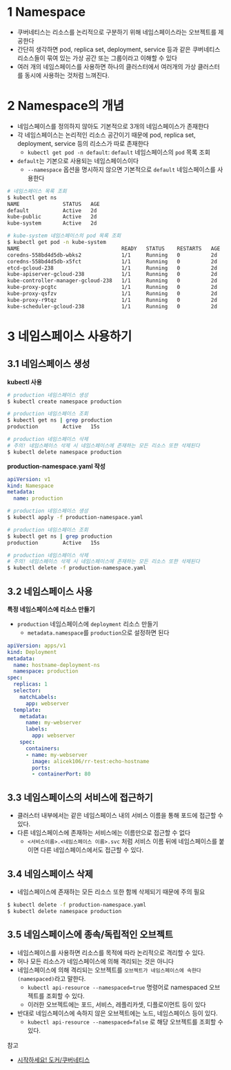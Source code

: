 # 1 Namespace

* 쿠버네티스는 리소스를 논리적으로 구분하기 위해 네임스페이스라는 오브젝트를 제공한다
* 간단히 생각하면 pod, replica set, deployment, service 등과 같은 쿠버네티스 리소스들이 묶여 있는 가상 공간 또는 그룹이라고 이해할 수 있다
* 여러 개의 네임스페이스를 사용하면 하나의 클러스터에서 여러개의 가상 클러스터를 동시에 사용하는 것처럼 느껴진다.



# 2 Namespace의 개념

* 네임스페이스를 정의하지 않아도 기본적으로 3개의 네임스페이스가 존재한다
* 각 네임스페이스는 논리적인 리소스 공간이기 때문에 pod, replica set, deployment, service 등의 리소스가 따로 존재한다
  * `kubectl get pod -n default`: `default` 네임스페이스의 `pod` 목록 조회
* `default`는 기본으로 사용되는 네임스페이스이다
  * `--namespace` 옵션을 명시하지 않으면 기본적으로 `default` 네임스페이스를 사용한다

```bash
# 네임스페이스 목록 조회
$ kubectl get ns
NAME              STATUS   AGE
default           Active   2d
kube-public       Active   2d
kube-system       Active   2d

# kube-system 네임스페이스의 pod 목록 조회
$ kubectl get pod -n kube-system
NAME                                 READY   STATUS    RESTARTS   AGE
coredns-558bd4d5db-wbks2             1/1     Running   0          2d
coredns-558bd4d5db-x5fct             1/1     Running   0          2d
etcd-gcloud-238                      1/1     Running   0          2d
kube-apiserver-gcloud-238            1/1     Running   0          2d
kube-controller-manager-gcloud-238   1/1     Running   0          2d
kube-proxy-pcgtc                     1/1     Running   0          2d
kube-proxy-qsfzv                     1/1     Running   0          2d
kube-proxy-r9tqz                     1/1     Running   0          2d
kube-scheduler-gcloud-238            1/1     Running   0          2d
```



# 3 네임스페이스 사용하기



## 3.1 네임스페이스 생성

**kubectl 사용**

```bash
# production 네임스페이스 생성
$ kubectl create namespace production

# production 네임스페이스 조회
$ kubectl get ns | grep production
production        Active   15s

# production 네임스페이스 삭제
# 주의! 네임스페이스 삭제 시 네임스페이스에 존재하는 모든 리소스 또한 삭제된다
$ kubectl delete namespace production
```



**production-namespace.yaml 작성**

```yaml
apiVersion: v1
kind: Namespace
metadata:
  name: production
```

```bash
# production 네임스페이스 생성
$ kubectl apply -f production-namespace.yaml

# production 네임스페이스 조회
$ kubectl get ns | grep production
production        Active   15s

# production 네임스페이스 삭제
# 주의! 네임스페이스 삭제 시 네임스페이스에 존재하는 모든 리소스 또한 삭제된다
$ kubectl delete -f production-namespace.yaml
```



## 3.2 네임스페이스 사용

**특정 네임스페이스에 리소스 만들기**

* `production` 네임스페이스에 `deployment` 리소스 만들기
  * `metadata.namespace`를 `production`으로 설정하면 된다

```yaml
apiVersion: apps/v1
kind: Deployment
metadata:
  name: hostname-deployment-ns
  namespace: production
spec:
  replicas: 1
  selector:
    matchLabels:
      app: webserver
  template:
    metadata:
      name: my-webserver
      labels:
        app: webserver
    spec:
      containers:
      - name: my-webserver
        image: alicek106/rr-test:echo-hostname
        ports:
        - containerPort: 80
```



## 3.3 네임스페이스의 서비스에 접근하기

* 클러스터 내부에서는 같은 네임스페이스 내의 서비스 이름을 통해 포드에 접근할 수 있다.
* 다른 네임스페이스에 존재하는 서비스에는 이름만으로 접근할 수 없다
  * `<서비스이름>.<네임스페이스 이름>.svc` 처럼 서비스 이름 뒤에 네임스페이스를 붙이면 다른 네임스페이스에서도 접근할 수 있다.



## 3.4 네임스페이스 삭제

* 네임스페이스에 존재하는 모든 리소스 또한 함께 삭제되기 때문에 주의 필요

```bash
$ kubectl delete -f production-namespace.yaml
$ kubectl delete namespace production
```



## 3.5 네임스페이스에 종속/독립적인 오브젝트

* 네임스페이스를 사용하면 리소스를 목적에 따라 논리적으로 격리할 수 있다.
* 허나 모든 리소스가 네임스페이스에 의해 격리되는 것은 아니다
* 네임스페이스에 의해 격리되는 오브젝트를 `오브젝트가 네임스페이스에 속한다(namespaced)`라고 말한다.
  * `kubectl api-resource --namespaced=true` 명령어로 namespaced 오브젝트를 조회할 수 있다.
  * 이러한 오브젝트에는 포드, 서비스, 레플리카셋, 디플로이먼트 등이 있다
* 반대로 네임스페이스에 속하지 않은 오브젝트에는 노드, 네임스페이스 등이 있다.
  * `kubectl api-resource --namespaced=false` 로 해당 오브젝트를 조회할 수 있다.



참고

* [시작하세요! 도커/쿠버네티스](http://www.yes24.com/Product/Goods/84927385)


